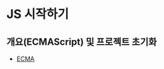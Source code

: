 # JS 시작하기
## 개요(ECMAScript) 및 프로젝트 초기화
- [ECMA](https://ko.wikipedia.org/wiki/ECMA%EC%8A%A4%ED%81%AC%EB%A6%BD%ED%8A%B8)